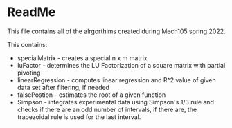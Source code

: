 # ReadMe

This file contains all of the alrgorthims created during Mech105 spring 2022.

This contains:
* specialMatrix - creates a special n x m matrix
* luFactor - determines the LU Factorization of a square matrix with partial pivoting
* linearRegression - computes linear regression and R^2 value of given data set after filtering, if needed
* falsePostion - estimates the root of a given function
* Simpson - integrates experimental data using Simpson's 1/3 rule and checks if there are an odd number of intervals, if there are, the trapezoidal rule is used for the last interval.
